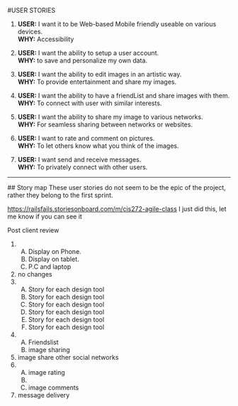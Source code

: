 #USER STORIES

1. **USER:** I want it to be Web-based Mobile friendly useable on various devices.  
**WHY:** Accessibility

2. **USER:** I want the ability to setup a user account.  
**WHY:** to save and personalize my own data.

 
3. **USER:** I want the ability to edit images in an artistic way.  
**WHY:** To provide entertainment and share my images.


4. **USER:** I want the ability to have a friendList and share images with them.  
**WHY:** To connect with user with similar interests.


5. **USER:** I want the ability to share my image to various networks.  
**WHY:** For seamless sharing between networks or websites.


6. **USER:** I want to rate and comment on pictures.  
**WHY:** To let others know what you think of the images.

7. **USER:** I want send and receive messages.  
**WHY:** To privately connect with other users.

<hr/>
## Story map
These user stories do not seem to be the epic of the project, rather they belong to the first sprint.

https://railsfails.storiesonboard.com/m/cis272-agile-class
I just did this, let me know if you can see it

Post client review

<style type="text/css">
    ol ol { list-style-type: upper-alpha; }
</style>

<ol>
<li>
 <ol>
  <li>Display on Phone.</li>
  <li>Display on tablet.</li>
  <li>P.C and laptop</li>
 </ol>
</li>

<li>no changes</li>

<li>
 <ol>
  <li>Story for each design tool</li>
  <li>Story for each design tool</li>
  <li>Story for each design tool</li>
  <li>Story for each design tool</li>
  <li>Story for each design tool</li>
  <li>Story for each design tool</li>
 </ol>
</li>

<li>
 <ol>
  <li>Friendslist</li>
  <li>image sharing</li>
 </ol>
</li>

<li>image share other social networks</li>

<li>
 <ol>
  <li>image rating<li>
  <li>image comments</li>
 </ol>
</li>
<li>message delivery</li>
</ol>
